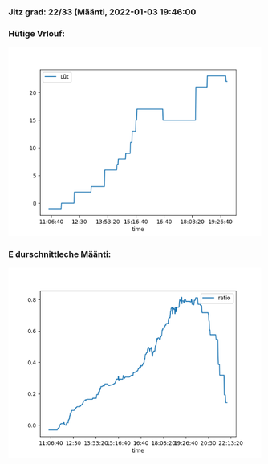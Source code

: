 ### Jitz grad: 22/33 (Määnti, 2022-01-03 19:46:00

### Hütige Vrlouf:
![Graph](Today.png)

### E durschnittleche Määnti:
![Graph](Määnti.png)